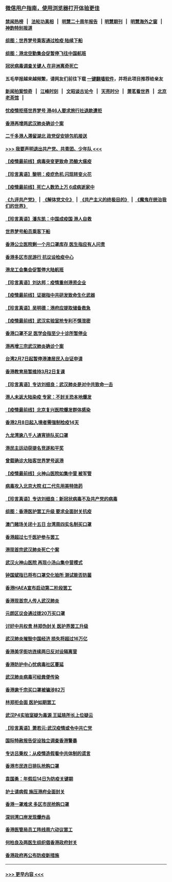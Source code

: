 ### [微信用户指南，使用浏览器打开体验更佳](https://github.com/gfw-breaker/banned-news1/blob/master/indexes/wechat-guide.md?t=0)
#### [禁闻热榜](热点新闻.md?t=0)  &nbsp;&nbsp;|&nbsp;&nbsp; [法轮功真相](https://github.com/gfw-breaker/truth/blob/master/README.md?t=0) &nbsp;&nbsp;|&nbsp;&nbsp; [明慧二十周年报告](https://github.com/gfw-breaker/mh-reports/blob/master/README.md?t=0) &nbsp;&nbsp;|&nbsp;&nbsp;[明慧期刊](https://github.com/gfw-breaker/mh-qikan) &nbsp;&nbsp;|&nbsp;&nbsp; [明慧海外之窗](https://github.com/gfw-breaker/mh-news/blob/master/README.md?t=0) &nbsp;&nbsp;|&nbsp;&nbsp; [神韵特别报道](https://github.com/gfw-breaker/mh-news/blob/master/shenyun.md?t=0)
#### [组图：世界梦号乘客通过检疫 陆续下船](../pages/nsc415/n11858302.md?t=02111544) 
#### [组图：港龙空勤集会促暂停飞往中国航班](../pages/nsc415/n11858190.md?t=02111544) 
#### [冠状病毒调查关键人 在非洲离奇死亡](../pages/nsc415/n11859798.md?t=02111544) 
#### 五毛举报越来越频繁，请网友们前往下载 [一键翻墙软件](https://github.com/gfw-breaker/ssr-accounts)，并将此项目推荐给亲友
#### [新闻拍案惊奇](https://github.com/gfw-breaker/banned-news1/blob/master/pages/link4.md) &nbsp;&nbsp;|&nbsp;&nbsp; [江峰时刻](https://github.com/gfw-breaker/banned-news1/blob/master/pages/link4.md) &nbsp;&nbsp;|&nbsp;&nbsp; [文昭谈古论今](https://github.com/gfw-breaker/banned-news1/blob/master/pages/link4.md) &nbsp;&nbsp;|&nbsp;&nbsp; [天亮时分](https://github.com/gfw-breaker/banned-news1/blob/master/pages/link4.md) &nbsp;&nbsp;|&nbsp;&nbsp; [萧茗看世界](https://github.com/gfw-breaker/banned-news1/blob/master/pages/link4.md) &nbsp;&nbsp;|&nbsp;&nbsp; [北京老茶馆](https://github.com/gfw-breaker/banned-news1/blob/master/pages/link4.md) &nbsp;&nbsp;|&nbsp;&nbsp; 
#### [忧疫情拒搭世界梦号 港46人要求旅行社退款遭拒](../pages/nsc415/n11859849.md?t=02111544) 
#### [香港再增两武汉肺炎确诊个案](../pages/nsc415/n11859833.md?t=02111544) 
#### [二千多港人滞留湖北 政党促安排包机接送](../pages/nsc415/n11859831.md?t=02111544) 
#### [>>> 我要声明退出共产党、共青团、少年队 <<<](https://github.com/begood0513/goodnews/blob/master/quit/letter.md) 
#### [【疫情最前线】病毒突变更致命 恐酿大瘟疫](../pages/nsc415/n11859604.md?t=02111544) 
#### [【珍言真语】黎明：疫症危机 闪现转变火花](../pages/nsc415/n11859199.md?t=02111544) 
#### [【疫情最前线】死亡人数恐上万 6成病逝家中](../pages/nsc415/n11856687.md?t=02111544) 
#### [《九评共产党》](https://github.com/begood0513/9ping.md/blob/master/README.md) &nbsp;|&nbsp; [《解体党文化》](../../../../jtdwh.md/blob/master/README.md)  &nbsp;|&nbsp; [《共产主义的终极目的》](../../../../gczydzjmd.md/blob/master/README.md) &nbsp;|&nbsp; [《魔鬼在统治我们的世界》](../../../../mgztzwmdsj.md/blob/master/README.md) 
#### [【珍言真语】潘东凯：中国成疫国 港人自救](../pages/nsc415/n11856962.md?t=02111544) 
#### [世界梦号船员乘客下船](../pages/nsc415/n11856883.md?t=02111544) 
#### [香港公立医院剩一个月口罩库存 医生指应有人问责](../pages/nsc415/n11856875.md?t=02111544) 
#### [香港多区市民游行 抗议设检疫中心](../pages/nsc415/n11856866.md?t=02111544) 
#### [港龙工会集会促暂停大陆航班](../pages/nsc415/n11856840.md?t=02111544) 
#### [【珍言真语】刘达邦：疫情重创港资企业](../pages/nsc415/n11854274.md?t=02111544) 
#### [【疫情最前线】证据指中共研发致命生化武器](../pages/nsc415/n11853087.md?t=02111544) 
#### [【珍言真语】吴明德：港府应提取储备救急](../pages/nsc415/n11852734.md?t=02111544) 
#### [【疫情最前线】武汉实验室抢专利不慎泄密](../pages/nsc415/n11850310.md?t=02111544) 
#### [香港口罩不足 医学会指至少十诊所暂停业](../pages/nsc415/n11850301.md?t=02111544) 
#### [港再增三宗武汉肺炎确诊个案](../pages/nsc415/n11850328.md?t=02111544) 
#### [台湾2月7日起暂停港澳居民入台证申请](../pages/nsc415/n11850304.md?t=02111544) 
#### [香港教育局暂维持3月2日复课](../pages/nsc415/n11850260.md?t=02111544) 
#### [【珍言真语】专访刘细良：武汉肺炎是对中共致命一击](../pages/nsc415/n11849934.md?t=02111544) 
#### [港人未返大陆染疫 专家：不封关恐本地爆发](../pages/nsc415/n11848021.md?t=02111544) 
#### [【疫情最前线】北京复兴医院爆发群体感染](../pages/nsc415/n11847626.md?t=02111544) 
#### [香港2月8日起入境者需强制检疫14天](../pages/nsc415/n11847658.md?t=02111544) 
#### [九龙湾逾八千人通宵排队买口罩](../pages/nsc415/n11847647.md?t=02111544) 
#### [港民主运动获提名竞逐和平奖](../pages/nsc415/n11847633.md?t=02111544) 
#### [曾载确诊大陆客世界梦号返港](../pages/nsc415/n11847608.md?t=02111544) 
#### [【疫情最前线】火神山医院如集中营 被军管](../pages/nsc415/n11847524.md?t=02111544) 
#### [病毒攻入北京大院 红二代先用美特效药](../pages/nsc415/n11847427.md?t=02111544) 
#### [【珍言真语】专访刘细良：新冠状病毒不及共产党的病毒](../pages/nsc415/n11847164.md?t=02111544) 
#### [组图：香港医护罢工升级 要求全面封关抗疫](../pages/nsc415/n11844107.md?t=02111544) 
#### [澳门赌场关闭十五日 台湾周四实名制买口罩](../pages/nsc415/n11845083.md?t=02111544) 
#### [香港超过七千医护参与罢工](../pages/nsc415/n11845051.md?t=02111544) 
#### [港现首宗武汉肺炎死亡个案](../pages/nsc415/n11844998.md?t=02111544) 
#### [武汉火神山医院 再现小汤山集中营模式](../pages/nsc415/n11844763.md?t=02111544) 
#### [钟国斌指已将布口罩交化验所 测试能否防菌](../pages/nsc415/n11842783.md?t=02111544) 
#### [香港HAEA宣布启动第二阶段罢工](../pages/nsc415/n11842723.md?t=02111544) 
#### [香港现首宗人传人武汉肺炎](../pages/nsc415/n11842766.md?t=02111544) 
#### [元朗区议会通过拨20万买口罩](../pages/nsc415/n11842754.md?t=02111544) 
#### [讨好中共权贵 林郑伪封关 医护界罢工升级](../pages/nsc415/n11842359.md?t=02111544) 
#### [武汉肺炎摧毁中国经济 损失将超过16万亿](../pages/nsc415/n11839723.md?t=02111544) 
#### [香港美孚街坊连续两日反对设隔离营](../pages/nsc415/n11839962.md?t=02111544) 
#### [香港防护中心忧病毒社区蔓延](../pages/nsc415/n11839933.md?t=02111544) 
#### [武汉肺炎病毒可经粪便传染](../pages/nsc415/n11839939.md?t=02111544) 
#### [香港逾千宗买口罩被骗涉82万](../pages/nsc415/n11839914.md?t=02111544) 
#### [林郑拒会面 医护如期罢工](../pages/nsc415/n11839892.md?t=02111544) 
#### [武汉P4实验室疑为毒源 王延轶所长上位疑云](../pages/nsc415/n11835543.md?t=02111544) 
#### [【珍言真语】萧若元:武汉疫情或令中共亡党](../pages/nsc415/n11829394.md?t=02111544) 
#### [国际特赦报告促设独立调查香港警暴](../pages/nsc415/n11833845.md?t=02111544) 
#### [专访吕秉权：从疫情造假看中共体制的谎言](../pages/nsc415/n11833813.md?t=02111544) 
#### [香港市民连日排队抢购口罩](../pages/nsc415/n11833794.md?t=02111544) 
#### [袁国勇：年假后14日为防疫关键期](../pages/nsc415/n11831088.md?t=02111544) 
#### [护士请病假 施压港府全面封关](../pages/nsc415/n11831030.md?t=02111544) 
#### [香港一罩难求 多区市民抢购口罩](../pages/nsc415/n11831002.md?t=02111544) 
#### [深圳湾口岸发现爆炸品](../pages/nsc415/n11828802.md?t=02111544) 
#### [香港医管局员工阵线周六动议罢工](../pages/nsc415/n11828762.md?t=02111544) 
#### [何柏良及两医生组织倡香港政府封关](../pages/nsc415/n11828749.md?t=02111544) 
#### [香港政府再公布防疫新措施](../pages/nsc415/n11828716.md?t=02111544) 

----
#### [ >>> 更早内容 <<< ](../indexes/nsc415-earlier.md)
